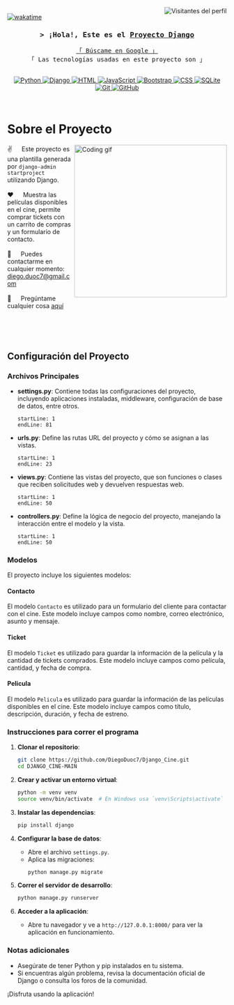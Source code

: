 <!--
<h2 align="center">
  ¡Bienvenido al Proyecto Django!
  <img src="https://media.giphy.com/media/hvRJCLFzcasrR4ia7z/giphy.gif" width="28">
</h2>
-->

<!--
<p align="center">
  <a href="https://github.com/DiegoDuoc7/Django_Cine"><img src="https://readme-typing-svg.herokuapp.com/?lines=Plantilla%20Django;Proyecto%20de%20Cine;Desarrollado%20con%20Django&center=true&width=380&height=45"></a>
</p>

 -->

<a href="https://komarev.com/ghpvc/?username=DiegoDuoc7">
  <img align="right" src="https://komarev.com/ghpvc/?username=DiegoDuoc7&label=Visitantes&color=0e75b6&style=flat" alt="Visitantes del perfil" />
</a>


[![wakatime](https://wakatime.com/badge/user/eebb3dd8-d9b2-40de-9b88-6fd6cac99dbc.svg)](https://wakatime.com/@eebb3dd8-d9b2-40de-9b88-6fd6cac99dbc)

<!-- Intro  -->
<h3 align="center">
        <samp>&gt; ¡Hola!, Este es el
                <b><a target="_blank" href="https://github.com/DiegoDuoc7/Django_Cine">Proyecto Django</a></b>
        </samp>
</h3>


<p align="center"> 
  <samp>
    <a href="https://www.google.com/search?q=Proyecto+Django">「 Búscame en Google 」</a>
    <br>
    「 Las tecnologías usadas en este proyecto son 」
    <br>
    <br>
  </samp>
</p>

<p align="center">
 <a href="https://www.python.org/" target="blank">
  <img src="https://img.shields.io/badge/Python-3776AB?style=for-the-badge&logo=python&logoColor=white" alt="Python" />
 </a>
 <a href="https://www.djangoproject.com/" target="_blank">
  <img src="https://img.shields.io/badge/Django-092E20?style=for-the-badge&logo=django&logoColor=white" alt="Django"/>
 </a>
 <a href="https://developer.mozilla.org/en-US/docs/Web/HTML" target="_blank">
  <img src="https://img.shields.io/badge/HTML-E34F26?style=for-the-badge&logo=html5&logoColor=white" alt="HTML" />
 </a>
 <a href="https://developer.mozilla.org/en-US/docs/Web/JavaScript" target="_blank">
  <img src="https://img.shields.io/badge/JavaScript-F7DF1E?style=for-the-badge&logo=javascript&logoColor=black" alt="JavaScript" />
 </a> 
 <a href="https://getbootstrap.com/" target="_blank">
  <img src="https://img.shields.io/badge/Bootstrap-563D7C?style=for-the-badge&logo=bootstrap&logoColor=white" alt="Bootstrap"  />
 </a> 
 <a href="https://developer.mozilla.org/en-US/docs/Web/CSS" target="_blank">
  <img src="https://img.shields.io/badge/CSS-1572B6?style=for-the-badge&logo=css3&logoColor=white" alt="CSS"  />
 </a> 
 <a href="https://www.sqlite.org/index.html" target="_blank">
  <img src="https://img.shields.io/badge/SQLite-003B57?style=for-the-badge&logo=sqlite&logoColor=white" alt="SQLite"  />
 </a> 
 <a href="https://git-scm.com/" target="_blank">
  <img src="https://img.shields.io/badge/Git-F05032?style=for-the-badge&logo=git&logoColor=white" alt="Git"  />
 </a> 
 <a href="https://github.com/" target="_blank">
  <img src="https://img.shields.io/badge/GitHub-181717?style=for-the-badge&logo=github&logoColor=white" alt="GitHub"  />
 </a> 
</p>
<br />

<!-- About Section -->
 # Sobre el Proyecto
 
<p>
 <img align="right" width="350" src="/assets/programmer.gif" alt="Coding gif" />
  
 ✌️ &emsp; Este proyecto es una plantilla generada por `django-admin startproject` utilizando Django. <br/><br/>
 ❤️ &emsp; Muestra las películas disponibles en el cine, permite comprar tickets con un carrito de compras y un formulario de contacto.<br/><br/>
 📧 &emsp; Puedes contactarme en cualquier momento: diego.duoc7@gmail.com<br/><br/>
 💬 &emsp; Pregúntame cualquier cosa [aquí](https://github.com/DiegoDuoc7/Django_Cine/issues)

</p>

<br/>
<br/>
<br/>

## Configuración del Proyecto

### Archivos Principales

- **settings.py**: Contiene todas las configuraciones del proyecto, incluyendo aplicaciones instaladas, middleware, configuración de base de datos, entre otros.
  ```python:Lib/site-packages/django/conf/project_template/project_name/settings.py-tpl
  startLine: 1
  endLine: 81
  ```

- **urls.py**: Define las rutas URL del proyecto y cómo se asignan a las vistas.
  ```python:Lib/site-packages/django/conf/project_template/project_name/urls.py-tpl
  startLine: 1
  endLine: 23
  ```

- **views.py**: Contiene las vistas del proyecto, que son funciones o clases que reciben solicitudes web y devuelven respuestas web.
  ```python:Lib/site-packages/django/conf/project_template/project_name/views.py-tpl
  startLine: 1
  endLine: 50
  ```

- **controllers.py**: Define la lógica de negocio del proyecto, manejando la interacción entre el modelo y la vista.
  ```python:Lib/site-packages/django/conf/project_template/project_name/controllers.py-tpl
  startLine: 1
  endLine: 50
  ```

### Modelos

El proyecto incluye los siguientes modelos:

#### Contacto

El modelo `Contacto` es utilizado para un formulario del cliente para contactar con el cine. Este modelo incluye campos como nombre, correo electrónico, asunto y mensaje.

#### Ticket

El modelo `Ticket` es utilizado para guardar la información de la película y la cantidad de tickets comprados. Este modelo incluye campos como película, cantidad, y fecha de compra.

#### Pelicula

El modelo `Pelicula` es utilizado para guardar la información de las películas disponibles en el cine. Este modelo incluye campos como título, descripción, duración, y fecha de estreno.

### Instrucciones para correr el programa

1. **Clonar el repositorio**:
   ```bash
   git clone https://github.com/DiegoDuoc7/Django_Cine.git
   cd DJANGO_CINE-MAIN
   ```

2. **Crear y activar un entorno virtual**:
   ```bash
   python -m venv venv
   source venv/bin/activate  # En Windows usa `venv\Scripts\activate`
   ```

3. **Instalar las dependencias**:
   ```bash
   pip install django
   ```

4. **Configurar la base de datos**:
   - Abre el archivo `settings.py`.
   - Aplica las migraciones:
     ```bash
     python manage.py migrate
     ```

5. **Correr el servidor de desarrollo**:
   ```bash
   python manage.py runserver
   ```

6. **Acceder a la aplicación**:
   - Abre tu navegador y ve a `http://127.0.0.1:8000/` para ver la aplicación en funcionamiento.
   

### Notas adicionales
- Asegúrate de tener Python y pip instalados en tu sistema.
- Si encuentras algún problema, revisa la documentación oficial de Django o consulta los foros de la comunidad.

¡Disfruta usando la aplicación!
